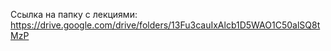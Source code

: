 Ссылка на папку с лекциями:
https://drive.google.com/drive/folders/13Fu3cauIxAlcb1D5WAO1C50alSQ8tMzP
